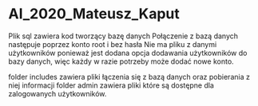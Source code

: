 # AI_2020_Mateusz_Kaput
Plik sql zawiera kod tworzący bazę danych
Połączenie z bazą danych następuje poprzez konto root i bez hasła
Nie ma pliku z danymi użytkowników ponieważ jest dodana opcja dodawania użytkowników do bazy danych, więc każdy w razie potrzeby może dodać nowe konto.

folder includes zawiera pliki łączenia się z bazą danych oraz pobierania z niej informacji
folder admin zawiera pliki które są dostępne dla zalogowanych użytkowników.